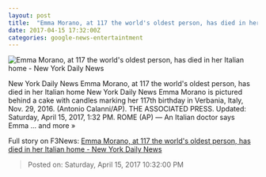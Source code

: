 ```yaml
---
layout: post
title:  "Emma Morano, at 117 the world's oldest person, has died in her Italian home - New York Daily News"
date: 2017-04-15 17:32:00Z
categories: google-news-entertaintment
---
```


![Emma Morano, at 117 the world's oldest person, has died in her Italian home - New York Daily News](http://assets.nydailynews.com/polopoly_fs/1.2891457.1480444987!/img/httpImage/image.jpg_gen/derivatives/landscape_1200/italy-oldest-woman.jpg)

New York Daily News Emma Morano, at 117 the world's oldest person, has died in her Italian home New York Daily News Emma Morano is pictured behind a cake with candles marking her 117th birthday in Verbania, Italy, Nov. 29, 2016. (Antonio Calanni/AP). THE ASSOCIATED PRESS. Updated: Saturday, April 15, 2017, 1:32 PM. ROME (AP) — An Italian doctor says Emma ... and more »


Full story on F3News: [Emma Morano, at 117 the world's oldest person, has died in her Italian home - New York Daily News](http://www.f3nws.com/n/rFgPcE)

> Posted on: Saturday, April 15, 2017 10:32:00 PM
